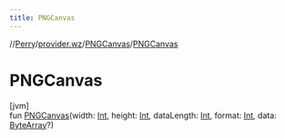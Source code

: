 ```yaml
---
title: PNGCanvas
---
```

//[Perry](../../../index.html)/[provider.wz](../index.html)/[PNGCanvas](index.html)/[PNGCanvas](-p-n-g-canvas.html)



# PNGCanvas



[jvm]\
fun [PNGCanvas](-p-n-g-canvas.html)(width: [Int](https://kotlinlang.org/api/latest/jvm/stdlib/kotlin/-int/index.html), height: [Int](https://kotlinlang.org/api/latest/jvm/stdlib/kotlin/-int/index.html), dataLength: [Int](https://kotlinlang.org/api/latest/jvm/stdlib/kotlin/-int/index.html), format: [Int](https://kotlinlang.org/api/latest/jvm/stdlib/kotlin/-int/index.html), data: [ByteArray](https://kotlinlang.org/api/latest/jvm/stdlib/kotlin/-byte-array/index.html)?)




